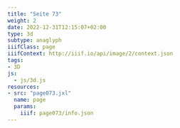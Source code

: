 ```yaml
---
title: "Seite 73"
weight: 2
date: 2022-12-31T12:15:07+02:00
type: 3d
subtype: anaglyph
iiifClass: page
iiifContext: http://iiif.io/api/image/2/context.json
tags:
- 3D
js:
  - js/3d.js
resources:
- src: "page073.jxl"
  name: page
  params:
    iiif: page073/info.json
---
```

